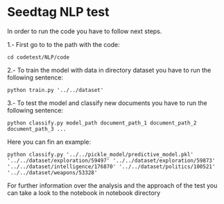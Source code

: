 # Seedtag NLP test

In order to run the code you have to follow next steps.

1.- First go to to the path with the code:
```
cd codetest/NLP/code
```

2.- To train the model with data in directory dataset you have to run the following sentence:
```
python train.py '../../dataset'
```

3.- To test the model and classify new documents you have to run the following sentence:
```
python classify.py model_path document_path_1 document_path_2 document_path_3 ...
```
Here you can fin an example:
```
python classify.py '../../pickle_model/predictive_model.pkl' '../../dataset/exploration/59497' '../../dataset/exploration/59873' '../../dataset/intelligence/176870' '../../dataset/politics/100521' '../../dataset/weapons/53328'

```

For further information over the analysis and the approach of the test you can take a look to the notebook in notebook directory
